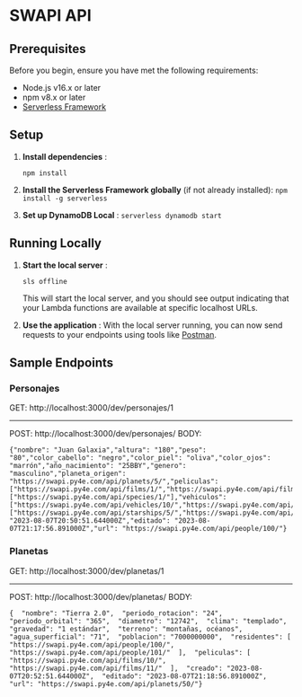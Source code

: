 # SWAPI API

## Prerequisites

Before you begin, ensure you have met the following requirements:

- Node.js v16.x or later
- npm v8.x or later
- [Serverless Framework](https://www.serverless.com/)

## Setup

1. **Install dependencies** :

   `npm install`

2. **Install the Serverless Framework globally** (if not already installed):
   `npm install -g serverless`
3. **Set up DynamoDB Local** :
   `serverless dynamodb start`

## Running Locally

1. **Start the local server** :

   `sls offline`

   This will start the local server, and you should see output indicating that your Lambda functions are available at specific localhost URLs.

2. **Use the application** :
   With the local server running, you can now send requests to your endpoints using tools like [Postman](https://www.postman.com/).

## Sample Endpoints

### Personajes

GET: http://localhost:3000/dev/personajes/1

---

POST: http://localhost:3000/dev/personajes/
BODY:

```
{"nombre": "Juan Galaxia","altura": "180","peso": "80","color_cabello": "negro","color_piel": "oliva","color_ojos": "marrón","año_nacimiento": "25BBY","genero": "masculino","planeta_origen": "https://swapi.py4e.com/api/planets/5/","peliculas": ["https://swapi.py4e.com/api/films/1/","https://swapi.py4e.com/api/films/2/"],"especies": ["https://swapi.py4e.com/api/species/1/"],"vehiculos": ["https://swapi.py4e.com/api/vehicles/10/","https://swapi.py4e.com/api/vehicles/20/"],"naves_espaciales": ["https://swapi.py4e.com/api/starships/5/","https://swapi.py4e.com/api/starships/10/"],"creado": "2023-08-07T20:50:51.644000Z","editado": "2023-08-07T21:17:56.891000Z","url": "https://swapi.py4e.com/api/people/100/"}
```

### Planetas

GET: http://localhost:3000/dev/planetas/1

---

POST: http://localhost:3000/dev/planetas/
BODY:

```
{  "nombre": "Tierra 2.0",  "periodo_rotacion": "24",  "periodo_orbital": "365",  "diametro": "12742",  "clima": "templado",  "gravedad": "1 estándar",  "terreno": "montañas, océanos",  "agua_superficial": "71",  "poblacion": "7000000000",  "residentes": [    "https://swapi.py4e.com/api/people/100/",    "https://swapi.py4e.com/api/people/101/"  ],  "peliculas": [    "https://swapi.py4e.com/api/films/10/",    "https://swapi.py4e.com/api/films/11/"  ],  "creado": "2023-08-07T20:52:51.644000Z",  "editado": "2023-08-07T21:18:56.891000Z",  "url": "https://swapi.py4e.com/api/planets/50/"}
```
